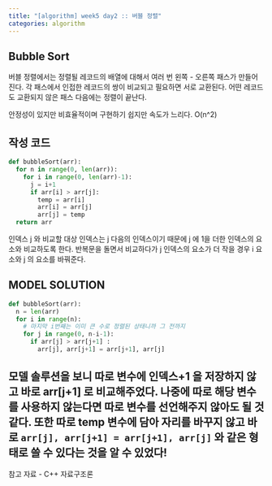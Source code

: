 ```yaml
---
title: "[algorithm] week5 day2 :: 버블 정렬"
categories: algorithm
---
```

## Bubble Sort
버블 정렬에서는 정렬될 레코드의 배열에 대해서 여러 번 왼쪽 - 오른쪽 패스가 만들어진다. 각 패스에서 인접한 레코드의 쌍이 비교되고 필요하면 서로 교환된다. 어떤 레코드도 교환되지 않은 패스 다음에는 정렬이 끝난다. 

안정성이 있지만 비효율적이며 구현하기 쉽지만 속도가 느리다. O(n^2)

## 작성 코드
```py
def bubbleSort(arr):
  for n in range(0, len(arr)): 
    for i in range(0, len(arr)-1):
      j = i+1 
      if arr[i] > arr[j]: 
        temp = arr[i]
        arr[i] = arr[j]
        arr[j] = temp
  return arr
  ```
인덱스 j 와 비교할 대상 인덱스는 j 다음의 인덱스이기 때문에 j 에 1을 더한 인덱스의 요소와 비교하도록 한다. 
반복문을 돌면서 비교하다가 j 인덱스의 요소가 더 작을 경우 i 요소와 j 의 요소를 바꿔준다.

## MODEL SOLUTION
```py
def bubbleSort(arr):
  n = len(arr)
  for i in range(n):
    # 마지막 i번째는 이미 큰 수로 정렬된 상태니까 그 전까지
    for j in range(0, n-i-1):
      if arr[j] > arr[j+1] :
        arr[j], arr[j+1] = arr[j+1], arr[j]
```
모델 솔루션을 보니 따로 변수에 인덱스+1 을 저장하지 않고 바로 arr[j+1] 로 비교해주었다. 나중에 따로 해당 변수를 사용하지 않는다면 따로 변수를 선언해주지 않아도 될 것 같다.
또한 따로 temp 변수에 담아 자리를 바꾸지 않고 바로 ```arr[j], arr[j+1] = arr[j+1], arr[j]``` 와 같은 형태로 쓸 수 있다는 것을 알 수 있었다!
---

참고 자료 - C++ 자료구조론